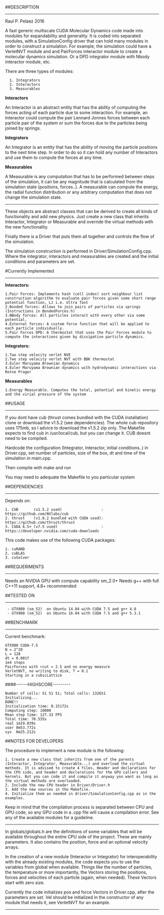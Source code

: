 ##DESCRIPTION

-----------------
Raul P. Pelaez 2016

A fast generic multiscale CUDA Molecular Dynamics code made into modules for expandability and generality.
It is coded into separated modules, with a SimulationConfig driver that can hold many modules in order to construct a simulation. For example, the simulation could have a VerletNVT module and and PairForces interactor module to create a molecular dynamics simulation. Or a DPD integrator module with Nbody interactor module, etc.

There are three types of modules:

      1. Integrators
      2. Interactors
	  3. Measurables

**Interactors**

An Interactor is an abstract entity that has the ability of computing the forces acting of each particle due to some interaction.
For example, an Interactor could compute the pair Lennard Jonnes forces between each particle pair of the system or sum the forces due to the particles being joined by springs. 

**Integrators**

An Integrator is an entity that has the ability of moving the particle positions to the next time step. 
In order to do so it can hold any number of Interactors and use them to compute the forces at any time.

**Measurables**

A Measurable is any computation that has to be performed between steps of the simulation, it can be any magnitude that is calculated from the simulation state (positions, forces..).
A measurable can compute the energy, the radial function distribution or any arbitrary computation that does not change the simulation state.

----------------

These objects are abstract classes that can be derived to create all kinds of functionality and add new physics. Just create a new class that inherits Interactor, Integrator or Measurable and override the virtual methods with the new functionality.


Finally there is a Driver that puts them all together and controls the flow of the simulation.

The simulation construction is performed in Driver/SimulationConfig.cpp. Where the integrator, interactors and measurables are created and the initial conditions and parameters are set.


#Currently Implemented

-----------------------
**Interactors:**

	1.Pair Forces: Implements hash (cell index) sort neighbour list construction algorithm to evaluate pair forces given some short range potential function, LJ i.e. Ultra fast
	2.Bonded forces: Allows to join pairs of particles via springs (Instructions in BondedForces.h)
    3.NBody forces: All particles interact with every other via some potential.
	4.External forces: A custom force function that will be applied to each particle individually.
	5.Pair Forces DPD: A thermostat that uses the Pair Forces module to compute the interactions given by dissipative particle dynamics.
	
**Integrators:**

	1.Two step velocity verlet NVE
	2.Two step velocity verlet NVT with BBK thermostat
	3.Euler Maruyama Brownian dynamics
	4.Euler Maruyama Brownian dynamics with hydrodynamic interactions via Rotne Prager

**Measurables**
	
	1.Energy Measurable. Computes the total, potential and kinetic energy and the virial pressure of the system

##USAGE

-------------------
If you dont have cub (thrust comes bundled with the CUDA installation) clone or download the v1.5.2 (see dependencies).
The whole cub repository uses 175mb, so I advice to download the v1.5.2 zip only.
The Makefile expects to find cub in /usr/local/cub, but you can change it. CUB doesnt need to be compiled.

Hardcode the configuration (Integrator, Interactor, initial conditions..) in Driver.cpp, set number of particles, size of the box, dt and time of the simulation in main.cpp.

Then compile with make and run

You may need to adequate the Makefile to you particular system

##DEPENDENCIES

---------------------
Depends on:

	1. CUB       (v1.5.2 used)                  :   https://github.com/NVlabs/cub
	2. thrust    (v1.8.2 bundled with CUDA used):   https://github.com/thrust/thrust
	3. CUDA 6.5+ (v7.5 used)                    :   https://developer.nvidia.com/cuda-downloads

This code makes use of the following CUDA packages:
	
	1. cuRAND
	2. cuBLAS
	3. cuSolver
	

##REQUERIMENTS

--------------------
Needs an NVIDIA GPU with compute capability sm_2.0+
Needs g++ with full C++11 support, 4.8+ recommended

##TESTED ON

------------
	 - GTX980 (sm_52)  on Ubuntu 14.04 with CUDA 7.5 and g++ 4.8
     - GTX980 (sm_52)  on Ubuntu 16.04 with CUDA 7.5 and g++ 5.3.1

##BENCHMARK

------------

Current benchmark:

	GTX980 CUDA-7.5
	N = 2^20
	L = 128
	dt = 0.001f
	1e4 steps
	PairForces with rcut = 2.5 and no energy measure
	VerletNVT, no writing to disk, T = 0.1
	Starting in a cubicLattice


####------HIGHSCORE---------

	Number of cells: 51 51 51; Total cells: 132651
	Initializing...
	DONE!!
	Initialization time: 0.15172s
	Computing step: 10000
	Mean step time: 127.33 FPS
	Total time: 78.535s
	real 1m19.039s
    user 0m53.772s
	sys  0m25.212s


##NOTES FOR DEVELOPERS

The procedure to implement a new module is the following:

	1. Create a new class that inherits from one of the parents (Interactor, Integrator, Measurable...) and overload the virtual methods. It is advised to create 4 files, Header and declarations for the CPU side, and header and declarations for the GPU callers and kernels. But you can code it and compile it anyway you want as long as the virtual methods are overloaded.
	2. Include the new CPU header in Driver/Driver.h
	3. Add the new sources in the Makefile.
	4. Initialize them as needed in driver/SimulationConfig.cpp as in the examples.
	
	
Keep in mind that the compilation process is separated between CPU and GPU code, so any GPU code in a .cpp file will cause a compilation error. See any of the available modules for a guideline.

-------------------------------
In globals/globals.h are the definitions of some variables that will be available throughout the entire CPU side of the project. These are mainly parameters. It also contains the position, force and an optional velocity arrays.

In the creation of a new module (Interactor or Integrator) for interoperability with the already existing modules, the code expects you to use the variables from global when available. Things like the number of particles, the temperature or more importantly, the Vectors storing the positions, forces and velocities of each particle (again, when needed). These Vectors start with zero size.

Currently the code initializes pos and force Vectors in Driver.cpp, after the parameters are set. Vel should be initialized in the constructor of any module that needs it, see VerletNVT for an example.

------------------------------------------

